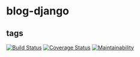 # blog-django

## tags

[![Build Status](https://travis-ci.org/kburudi/blog-django.svg?branch=develop)](https://travis-ci.org/kburudi/blog-django)
[![Coverage Status](https://coveralls.io/repos/github/kburudi/blog-django/badge.svg?branch=develop)](https://coveralls.io/github/kburudi/blog-django?branch=develop)
[![Maintainability](https://api.codeclimate.com/v1/badges/1f63419dff5ca9eb919b/maintainability)](https://codeclimate.com/github/kburudi/blog-django/maintainability)
